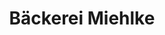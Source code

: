 ---
title: "Bäckerei Miehlke"
url: /georgenthal/baeckerei-miehlke-georgenthaler-strasse/
shop: Bäckerei
---
